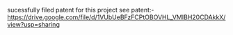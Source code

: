 sucessfully filed patent for this project see patent:- https://drive.google.com/file/d/1VUbUeBFzFCPtOBOVHL_VMIBH20CDAkkX/view?usp=sharing
